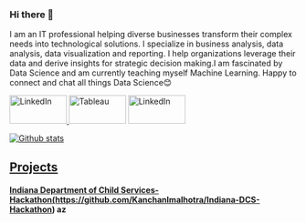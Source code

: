 ### Hi there 👋
I am an IT professional helping diverse businesses transform their complex needs into technological solutions. I specialize in business analysis, data analysis, data visualization and reporting. I help organizations leverage their data and derive insights for strategic decision making.I am fascinated by Data Science and am currently teaching myself Machine Learning. Happy to connect and chat all things Data Science😊

<a href="https://www.linkedin.com/in/kanchanmalhotra/" target="_blank"><img alt="LinkedIn" width="100" height="50" src="https://1000logos.net/wp-content/uploads/2017/03/Linkedin-Logo-500x313.png" />
<a href="https://public.tableau.com/profile/kanchan.malhotra#!/" target="_blank"><img alt="Tableau"  width="100" height="50" src="https://www.tableau.com/sites/default/files/pages/tableaulogo_highres.png" /></a>
<a href="https://www.linkedin.com/in/kanchanmalhotra/" target="_blank"><img alt="LinkedIn" width="100" height="50" src="https://1000logos.net/wp-content/uploads/2017/03/Linkedin-Logo-500x313.png" />

![Github stats](https://github-readme-stats.vercel.app/api?username=Kanchanlmalhotra)

## Projects
#### Indiana Department of Child Services- Hackathon(https://github.com/Kanchanlmalhotra/Indiana-DCS-Hackathon) az

<!--
**Kanchanlmalhotra/Kanchanlmalhotra** is a ✨ _special_ ✨ repository because its `README.md` (this file) appears on your GitHub profile.

Here are some ideas to get you started:

- 🔭 I’m currently working on ...
- 🌱 I’m currently learning ...
- 👯 I’m looking to collaborate on ...
- 🤔 I’m looking for help with ...
- 💬 Ask me about ...
- 📫 How to reach me: ...
- 😄 Pronouns: ...
- ⚡ Fun fact: ...
-->
